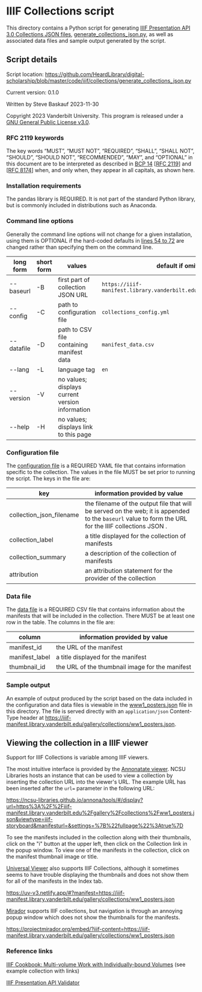 # IIIF Collections script

This directory contains a Python script for generating [IIIF Presentation API 3.0 Collections JSON files](https://iiif.io/api/presentation/3.0/#51-collection), [generate_collections_json.py](generate_collections_json.py), as well as associated data files and sample output generated by the script.

## Script details

Script location: <https://github.com/HeardLibrary/digital-scholarship/blob/master/code/iiif/collections/generate_collections_json.py>

Current version: 0.1.0

Written by Steve Baskauf 2023-11-30

Copyright 2023 Vanderbilt University. This program is released under a [GNU General Public License v3.0](http://www.gnu.org/licenses/gpl-3.0).

### RFC 2119 keywords

The key words “MUST”, “MUST NOT”, “REQUIRED”, “SHALL”, “SHALL NOT”, “SHOULD”, “SHOULD NOT”, “RECOMMENDED”, “MAY”, and “OPTIONAL” in this document are to be interpreted as described in [BCP 14](https://www.rfc-editor.org/info/bcp14) \[[RFC 2119](https://datatracker.ietf.org/doc/html/rfc2119)\] and \[[RFC 8174](https://datatracker.ietf.org/doc/html/rfc8174)\] when, and only when, they appear in all capitals, as shown here.

### Installation requirements

The pandas library is REQUIRED. It is not part of the standard Python library, but is commonly included in distributions such as Anaconda. 

### Command line options

Generally the command line options will not change for a given installation, using them is OPTIONAL if the hard-coded defaults in [lines 54 to 72](https://github.com/HeardLibrary/digital-scholarship/blob/4aa06440486702bc95e518dd4f6c5478c1f5dfcb/code/iiif/collections/generate_collections_json.py#L54C1-L73C1) are changed rather than specifying them on the command line. 

| long form | short form | values | default if omitted |
| --------- | ---------- | ------ | ------- |
| --baseurl | -B | first part of collection JSON URL | `https://iiif-manifest.library.vanderbilt.edu/gallery/collections/` |
| --config | -C | path to configuration file | `collections_config.yml` |
| --datafile | -D | path to CSV file containing manifest data | `manifest_data.csv` |
| --lang | -L | language tag | `en` |
| --version | -V | no values; displays current version information |  |
| --help | -H | no values; displays link to this page |  |

### Configuration file

The [configuration file](collections_config.yml) is a REQUIRED YAML file that contains information specific to the collection. The values in the file MUST be set prior to running the script. The keys in the file are:

| key | information provided by value |
| --- | ----- |
| collection_json_filename | the filename of the output file that will be served on the web; it is appended to the `baseurl` value to form the URL for the IIIF collections JSON . |
| collection_label | a title displayed for the collection of manifests |
| collection_summary | a description of the collection of manifests |
| attribution | an attribution statement for the provider of the collection |

### Data file

The [data file](manifest_data.csv) is a REQUIRED CSV file that contains information about the manifests that will be included in the collection. There MUST be at least one row in the table. The columns in the file are:

| column | information provided by value |
| ------ | ----- |
| manifest_id | the URL of the manifest |
| manifest_label | a title displayed for the manifest |
| thumbnail_id | the URL of the thumbnail image for the manifest |

### Sample output

An example of output produced by the script based on the data included in the configuration and data files is viewable in the [www1_posters.json](ww1_posters.json) file in this directory. The file is served directly with an `application/json` Content-Type header at <https://iiif-manifest.library.vanderbilt.edu/gallery/collections/ww1_posters.json>.

## Viewing the collection in a IIIF viewer

Support for IIIF Collections is variable among IIIF viewers. 

The most intuitive interface is provided by the [Annonatate viewer](https://annonatate.fly.dev/). NCSU Libraries hosts an instance that can be used to view a collection by inserting the collection URL into the viewer's URL. The example URL has been inserted after the `url=` parameter in the following URL:

<https://ncsu-libraries.github.io/annona/tools/#/display?url=https%3A%2F%2Fiiif-manifest.library.vanderbilt.edu%2Fgallery%2Fcollections%2Fww1_posters.json&viewtype=iiif-storyboard&manifesturl=&settings=%7B%22fullpage%22%3Atrue%7D>

To see the manifests included in the collection along with their thumbnails, click on the "i" button at the upper left, then click on the Collection link in the popup window. To view one of the manifests in the collection, click on the manifest thumbnail image or title. 

[Universal Viewer](https://universalviewer.io/) also supports IIIF Collections, although it sometimes seems to have trouble displaying the thumbnails and does not show them for all of the manifests in the Index tab. 

<https://uv-v3.netlify.app/#?manifest=https://iiif-manifest.library.vanderbilt.edu/gallery/collections/ww1_posters.json>

[Mirador](https://projectmirador.org/) supports IIIF collections, but navigation is through an annoying popup window which does not show the thumbnails for the manifests. 

<https://projectmirador.org/embed/?iiif-content=https://iiif-manifest.library.vanderbilt.edu/gallery/collections/ww1_posters.json>

### Reference links

[IIIF Cookbook: Multi-volume Work with Individually-bound Volumes](https://iiif.io/api/cookbook/recipe/0030-multi-volume/) (see example collection with links)

[IIIF Presentation API Validator](https://presentation-validator.iiif.io/)
